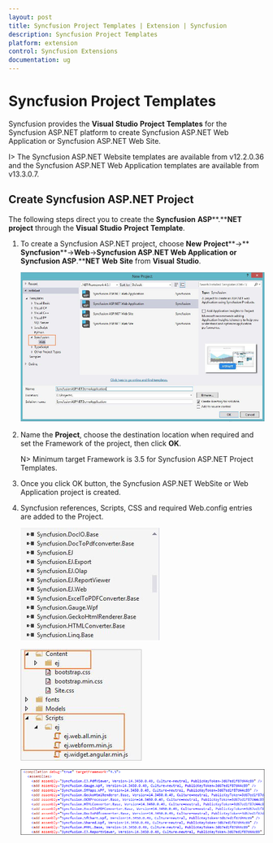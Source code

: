 ```yaml
---
layout: post
title: Syncfusion Project Templates | Extension | Syncfusion
description: Syncfusion Project Templates
platform: extension
control: Syncfusion Extensions
documentation: ug
---
```


# Syncfusion Project Templates

Syncfusion provides the **Visual** **Studio** **Project** **Templates** for the Syncfusion ASP.NET platform to create Syncfusion ASP.NET Web Application or Syncfusion ASP.NET Web Site. 

I> The Syncfusion ASP.NET Website templates are available from v12.2.0.36 and the Syncfusion ASP.NET Web Application templates are available from v13.3.0.7. 

## Create Syncfusion ASP.NET Project

The following steps direct you to create the **Syncfusion** **ASP****.****NET** **project** through the **Visual** **Studio** **Project** **Template**.

1. To create a Syncfusion ASP.NET project, choose **New** **Project****->** **Syncfusion****->****Web****->****Syncfusion** **ASP****.****NET** **Web** **Application** **or** **Syncfusion** **ASP****.****NET** **Web** **Site** from **Visual** **Studio**.

   ![](Syncfusion-Project-Templates_images/Syncfusion-Project-Templates_img1.jpeg)

2. Name the **Project**, choose the destination location when required and set the Framework of the project, then click **OK**.

   N> Minimum target Framework is 3.5 for Syncfusion ASP.NET Project Templates.
   
3. Once you click OK button, the Syncfusion ASP.NET WebSite or Web Application project is created.

4. Syncfusion references, Scripts, CSS and required Web.config entries are added to the Project.

   ![](Syncfusion-Project-Templates_images/Syncfusion-Project-Templates_img2.jpeg)

   ![](Syncfusion-Project-Templates_images/Syncfusion-Project-Templates_img3.jpeg)

   ![](Syncfusion-Project-Templates_images/Syncfusion-Project-Templates_img4.jpeg)


